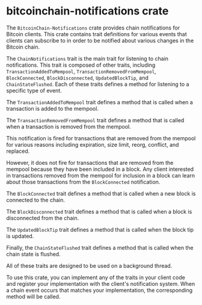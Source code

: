 # bitcoinchain-notifications crate

The `BitcoinChain-Notifications` crate provides
chain notifications for Bitcoin clients. This
crate contains trait definitions for various
events that clients can subscribe to in order to
be notified about various changes in the Bitcoin
chain.

The `ChainNotifications` trait is the main trait
for listening to chain notifications. This trait
is composed of other traits, including
`TransactionAddedToMempool`,
`TransactionRemovedFromMempool`, `BlockConnected`,
`BlockDisconnected`, `UpdatedBlockTip`, and
`ChainStateFlushed`. Each of these traits defines
a method for listening to a specific type of
event.

The `TransactionAddedToMempool` trait defines
a method that is called when a transaction is
added to the mempool. 

The `TransactionRemovedFromMempool` trait defines
a method that is called when a transaction is
removed from the mempool. 

This notification is fired for transactions that
are removed from the mempool for various reasons
including expiration, size limit, reorg, conflict,
and replaced. 

However, it does not fire for transactions that
are removed from the mempool because they have
been included in a block. Any client interested in
transactions removed from the mempool for
inclusion in a block can learn about those
transactions from the `BlockConnected`
notification.

The `BlockConnected` trait defines a method that
is called when a new block is connected to the
chain. 

The `BlockDisconnected` trait defines a method
that is called when a block is disconnected from
the chain. 

The `UpdatedBlockTip` trait defines a method that
is called when the block tip is updated. 

Finally, the `ChainStateFlushed` trait defines
a method that is called when the chain state is
flushed.

All of these traits are designed to be used on
a background thread.

To use this crate, you can implement any of the
traits in your client code and register your
implementation with the client's notification
system. When a chain event occurs that matches
your implementation, the corresponding method will
be called.
